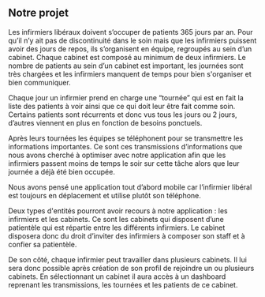 ## Notre projet

Les infirmiers libéraux doivent s’occuper de patients 365 jours par an.
Pour qu’il n’y ait pas de discontinuité dans le soin mais que les infirmiers puissent avoir des jours de repos, ils s’organisent en équipe, regroupés au sein d’un cabinet. 
Chaque cabinet est composé au minimum de deux infirmiers.
Le nombre de patients au sein d’un cabinet est important, les journées sont très chargées et les infirmiers manquent de temps pour bien s'organiser et bien communiquer. 

Chaque jour un infirmier prend en charge une “tournée” qui est en fait la liste des patients à voir ainsi que ce qui doit leur être fait comme soin. 
Certains patients sont récurrents et donc vus tous les jours ou 2 jours, d’autres viennent en plus en fonction de besoins ponctuels.

Après leurs tournées les équipes se téléphonent pour se transmettre les informations importantes. 
Ce sont ces transmissions d’informations que nous avons cherché à optimiser avec notre application afin que les infirmiers passent moins de temps le soir sur cette tâche alors que leur journée a déjà été bien occupée.

Nous avons pensé une application tout d’abord mobile car l’infirmier libéral est toujours en déplacement et utilise plutôt son téléphone.

Deux types d'entités pourront avoir recours à notre application : les infirmiers et les cabinets.
Ce sont les cabinets qui disposent d’une patientèle qui est répartie entre les différents infirmiers. 
Le cabinet disposera donc du droit d’inviter des infirmiers à composer son staff et à confier sa patientèle.

De son côté, chaque infirmier peut travailler dans plusieurs cabinets.
Il lui sera donc possible après création de son profil de rejoindre un ou plusieurs cabinets. 
En sélectionnant un cabinet il aura accès à un dashboard reprenant les transmissions, les tournées et les patients de ce cabinet.
